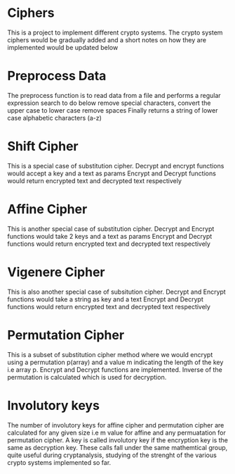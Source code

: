 # Ciphers
This is a project to implement different crypto systems.
The crypto system ciphers would be gradually added and a short notes on how they are implemented would be updated below

# Preprocess Data
The preprocess function is to read data from a file and performs a regular expression search to do below 
remove special characters, convert the upper case to lower case remove spaces 
Finally returns a string of lower case alphabetic characters (a-z)


# Shift Cipher 
This is a special case of substitution cipher. Decrypt and encrypt functions would accept a key and a text as params
Encrypt and Decrypt functions would return encrypted text and decrypted text respectively


# Affine Cipher
This is another special case of substitution cipher. Decrypt and Encrypt functions would take 2 keys and a text as params
Encrypt and Decrypt functions would return encrypted text and decrypted text respectively


# Vigenere Cipher
This is also another special case of subsitution cipher. Decrypt and Encrypt functions would take a string as key and a text
Encrypt and Decrypt functions would return encrypted text and decrypted text respectively


# Permutation Cipher
This is a subset of substitution cipher method where we would encrypt using a permutation p(array) and a value m indicating the length of the key i.e array p. Encrypt and Decrypt functions are implemented. Inverse of the permutation is calculated which is used for decryption.

# Involutory keys
The number of involutory keys for affine cipher and permutation cipher are calculated for any given size i.e m value for affine and any permuatation for permutation cipher. A key is called involutory key if the encryption key is the same as decryption key. These calls fall under the same mathemtical group, quite useful during cryptanalysis, studying of the strenght of the various crypto systems implemented so far.
